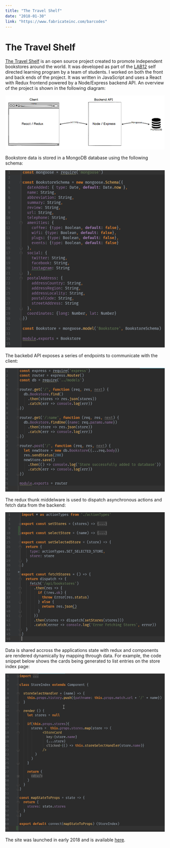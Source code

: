 ```yaml
---
title: "The Travel Shelf"
date: "2018-01-30"
link: "https://www.fabricateinc.com/barcodes"
---
```


# The Travel Shelf

[The Travel Shelf](www.thetravelshelf.com) is an open source project created to promote independent bookstores around the world. It was developed as part of the [LAB12](https://www.pitonneux.org/lab12/) self directed learning program by a team of students. I worked on both the front and back ends of the project. It was written in JavaScript and uses a React with Redux frontend powered by a Node/Express backend API. An overview of the project is shown in the following diagram:

![](assets/markdown-img-paste-20180203132819961.png)

Bookstore data is stored in a MongoDB database using the following schema:

![](assets/markdown-img-paste-20180203155540376.png)

The backebd API exposes a series of endpoints to communicate with the client:

![](assets/markdown-img-paste-20180203160047717.png)

The redux thunk middelware is used to dispatch asynchronous actions and fetch data from the backend:

![](assets/markdown-img-paste-20180203161638683.png)

Data is shared accross the applications state with redux and components are rendered dynamically by mapping through data. For example, the code snippet below shows the cards being generated to list entries on the store index page:

![](assets/markdown-img-paste-20180203162353158.png)

The site was launched in early 2018 and is available [here](www.thetravelshelf.com).
